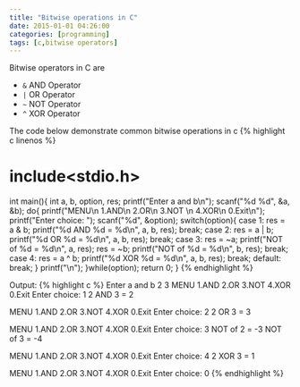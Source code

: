 ```yaml
---
title: "Bitwise operations in C"
date: 2015-01-01 04:26:00
categories: [programming]
tags: [c,bitwise operators]
---
```

Bitwise operators in C are
	
* `&` AND Operator
* `|` OR Operator
* `~` NOT Operator
* `^` XOR Operator
	
The code below demonstrate common bitwise operations in c
{% highlight c linenos %}
# include<stdio.h>
int main(){
	int a, b, option, res;
	printf("Enter a and b\n");
	scanf("%d %d", &a, &b);
	do{
		printf("MENU\n 1.AND\n 2.OR\n 3.NOT \n 4.XOR\n 0.Exit\n");
		printf("Enter choice: ");
		scanf("%d", &option);
		switch(option){
			case 1:
				res = a & b;
				printf("%d AND %d = %d\n", a, b, res);
			break;
			case 2:
				res = a | b;
				printf("%d OR %d = %d\n", a, b, res);
			break;
			case 3:
				res = ~a;
				printf("NOT of %d = %d\n", a, res);
				res = ~b;
				printf("NOT of %d = %d\n", b, res);
			break;
			case 4:
			res = a ^ b;
				printf("%d XOR %d = %d\n", a, b, res);
			break;
			default:
			break;
		}
		printf("\n");
	}while(option);
    return 0;
}
{% endhighlight %}

Output:
{% highlight c %}
Enter a and b
2 3
MENU
 1.AND
 2.OR
 3.NOT 
 4.XOR
 0.Exit
Enter choice: 1
2 AND 3 = 2

MENU
 1.AND
 2.OR
 3.NOT 
 4.XOR
 0.Exit
Enter choice: 2
2 OR 3 = 3

MENU
 1.AND
 2.OR
 3.NOT 
 4.XOR
 0.Exit
Enter choice: 3
NOT of 2 = -3
NOT of 3 = -4

MENU
 1.AND
 2.OR
 3.NOT 
 4.XOR
 0.Exit
Enter choice: 4
2 XOR 3 = 1

MENU
 1.AND
 2.OR
 3.NOT 
 4.XOR
 0.Exit
Enter choice: 0
{% endhighlight %}
